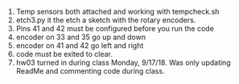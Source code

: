 1. Temp sensors both attached and working with tempcheck.sh
2. etch3.py it the etch a sketch with the rotary encoders.
3. Pins 41 and 42 must be configured before you run the code
4. encoder on 33 and 35 go up and down
5. encoder on 41 and 42 go left and right
6. code must be exited to clear.
7. hw03 turned in during class Monday, 9/17/18. Was only updating ReadMe and commenting code during class.